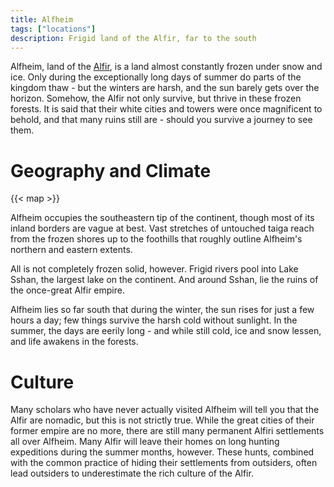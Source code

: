 ```yaml
---
title: Alfheim
tags: ["locations"]
description: Frigid land of the Alfir, far to the south
---
```


Alfheim, land of the [Alfir](/pages/Alfir), is a land almost constantly
frozen under snow and ice. Only during the exceptionally long days of summer do
parts of the kingdom thaw - but the winters are harsh, and the sun barely gets
over the horizon. Somehow, the Alfir not only survive, but thrive in these
frozen forests. It is said that their white cities and towers were once
magnificent to behold, and that many ruins still are - should you survive a
journey to see them.


# Geography and Climate

{{< map >}}

Alfheim occupies the southeastern tip of the continent, though most of its
inland borders are vague at best. Vast stretches of untouched taiga reach from
the frozen shores up to the foothills that roughly outline Alfheim's northern
and eastern extents.

All is not completely frozen solid, however. Frigid rivers pool into Lake Sshan,
the largest lake on the continent. And around Sshan, lie the ruins of the
once-great Alfir empire.

Alfheim lies so far south that during the winter, the sun rises for just a few
hours a day; few things survive the harsh cold without sunlight. In the summer,
the days are eerily long - and while still cold, ice and snow lessen, and life
awakens in the forests.

# Culture

Many scholars who have never actually visited Alfheim will tell you that the
Alfir are nomadic, but this is not strictly true. While the great cities of
their former empire are no more, there are still many permanent Alfiri
settlements all over Alfheim. Many Alfir will leave their homes on long hunting
expeditions during the summer months, however. These hunts, combined with the
common practice of hiding their settlements from outsiders, often lead outsiders
to underestimate the rich culture of the Alfir.